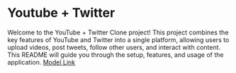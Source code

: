 # Youtube + Twitter

Welcome to the YouTube + Twitter Clone project! This project combines the key features of YouTube and Twitter into a single platform, allowing users to upload videos, post tweets, follow other users, and interact with content. This README will guide you through the setup, features, and usage of the application.
[Model Link](https://app.eraser.io/workspace/YtPqZ1VogxGy1jzIDkzj)
